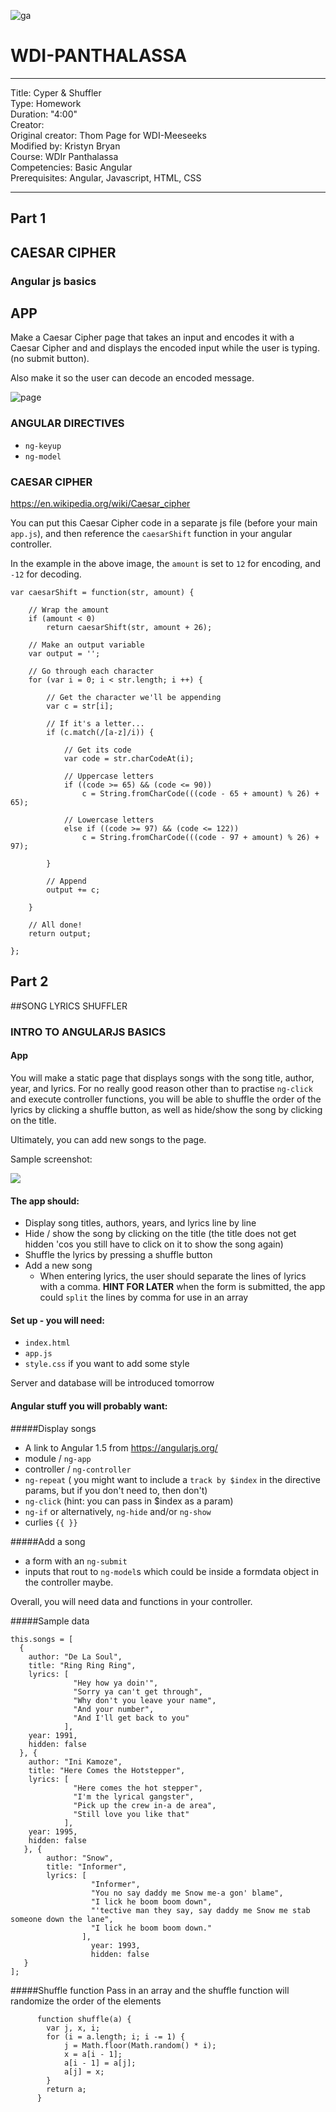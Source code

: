 ![ga](http://mobbook.generalassemb.ly/ga_cog.png)

# WDI-PANTHALASSA

---
Title: Cyper & Shuffler <br>
Type: Homework <br>
Duration: "4:00"<br>
Creator:<br>
    Original creator: Thom Page for WDI-Meeseeks <br>
    Modified by: Kristyn Bryan <br>
    Course: WDIr Panthalassa<br>
Competencies: Basic Angular <br>
Prerequisites: Angular, Javascript, HTML, CSS <br>

---

## Part 1

## CAESAR CIPHER

### Angular js basics


## APP

Make a Caesar Cipher page that takes an input and encodes it with a Caesar Cipher and and displays the encoded input while the user is typing. (no submit button).

Also make it so the user can decode an encoded message.


![page](cipherpage.png)


### ANGULAR DIRECTIVES

- `ng-keyup`
- `ng-model`


### CAESAR CIPHER

https://en.wikipedia.org/wiki/Caesar_cipher

You can put this Caesar Cipher code in a separate js file (before your main `app.js`), and then reference the `caesarShift` function in your angular controller.

In the example in the above image, the `amount` is set to `12` for encoding, and `-12` for decoding.

```
var caesarShift = function(str, amount) {

	// Wrap the amount
	if (amount < 0)
		return caesarShift(str, amount + 26);

	// Make an output variable
	var output = '';

	// Go through each character
	for (var i = 0; i < str.length; i ++) {

		// Get the character we'll be appending
		var c = str[i];

		// If it's a letter...
		if (c.match(/[a-z]/i)) {

			// Get its code
			var code = str.charCodeAt(i);

			// Uppercase letters
			if ((code >= 65) && (code <= 90))
				c = String.fromCharCode(((code - 65 + amount) % 26) + 65);

			// Lowercase letters
			else if ((code >= 97) && (code <= 122))
				c = String.fromCharCode(((code - 97 + amount) % 26) + 97);

		}

		// Append
		output += c;

	}

	// All done!
	return output;

};
```

## Part 2

##SONG LYRICS SHUFFLER

### INTRO TO ANGULARJS BASICS

#### App

You will make a static page that displays songs with the song title, author, year, and lyrics. For no really good reason other than to practise `ng-click` and execute controller functions, you will be able to shuffle the order of the lyrics by clicking a shuffle button, as well as hide/show the song by clicking on the title.

Ultimately, you can add new songs to the page.

Sample screenshot:

![](screenshot.png)
#### The app should:
- Display song titles, authors, years, and lyrics line by line
- Hide / show the song by clicking on the title (the title does not get hidden 'cos you still have to click on it to show the song again)
- Shuffle the lyrics by pressing a shuffle button
- Add a new song
	- When entering lyrics, the user should separate the lines of lyrics with a comma. **HINT FOR LATER** when the form is submitted, the app could `split` the lines by comma for use in an array  

#### Set up - you will need:
- `index.html`
- `app.js`
- `style.css` if you want to add some style

Server and database will be introduced tomorrow


#### Angular stuff you will probably want:

#####Display songs
- A link to Angular 1.5 from https://angularjs.org/
- module / `ng-app`
- controller / `ng-controller`
- `ng-repeat` ( you might want to include a `track by $index` in the directive params, but if you don't need to, then don't)
- `ng-click` (hint: you can pass in $index as a param)
- `ng-if` or alternatively, `ng-hide` and/or `ng-show`
- curlies `{{ }}`

#####Add a song
- a form with an `ng-submit`
- inputs that rout to `ng-model`s which could be inside a formdata object in the controller maybe.


Overall, you will need data and functions in your controller.

#####Sample data

```
this.songs = [ 
  {
	author: "De La Soul",
    title: "Ring Ring Ring",
	lyrics: [
		      "Hey how ya doin'",
	          "Sorry ya can't get through",
			  "Why don't you leave your name",
			  "And your number",
			  "And I'll get back to you"
			],
	year: 1991,
	hidden: false
  }, {
	author: "Ini Kamoze",
	title: "Here Comes the Hotstepper",
	lyrics: [
			  "Here comes the hot stepper",
			  "I'm the lyrical gangster",
			  "Pick up the crew in-a de area",
			  "Still love you like that"
	        ],
	year: 1995,
	hidden: false
   }, {
		author: "Snow",
		title: "Informer",
		lyrics: [
				  "Informer",
				  "You no say daddy me Snow me-a gon' blame",
				  "I lick he boom boom down",
				  "'tective man they say, say daddy me Snow me stab someone down the lane",
			      "I lick he boom boom down."
			    ],
				  year: 1993,
				  hidden: false
   }
];
```

#####Shuffle function
Pass in an array and the shuffle function will randomize the order of the elements

```
	  function shuffle(a) {
	    var j, x, i;
	    for (i = a.length; i; i -= 1) {
	        j = Math.floor(Math.random() * i);
	        x = a[i - 1];
	        a[i - 1] = a[j];
	        a[j] = x;
	    }
    	return a;
	  }
```





	

